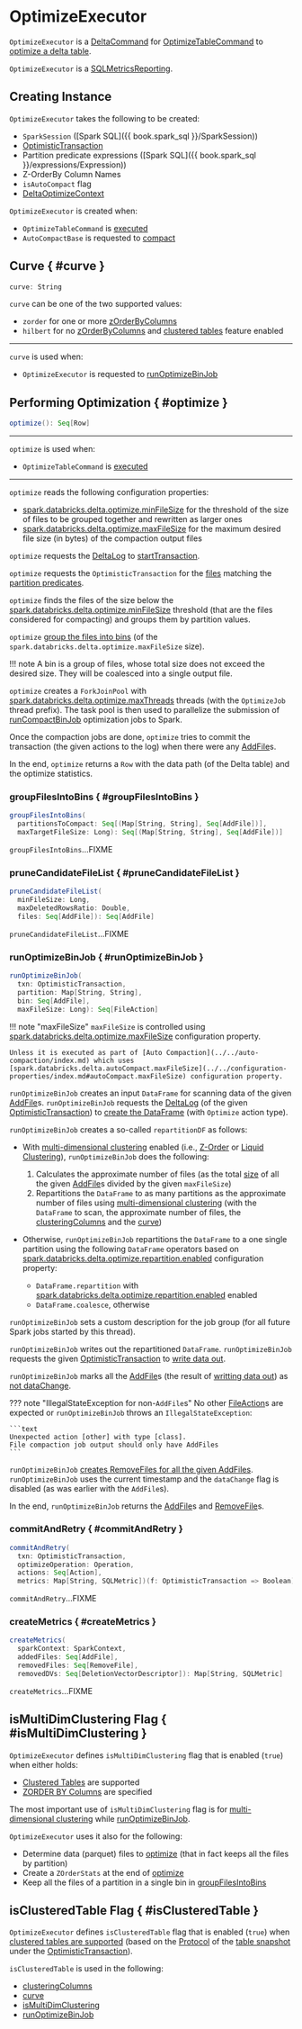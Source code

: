 # OptimizeExecutor

`OptimizeExecutor` is a [DeltaCommand](../DeltaCommand.md) for [OptimizeTableCommand](OptimizeTableCommand.md) to [optimize a delta table](#optimize).

`OptimizeExecutor` is a [SQLMetricsReporting](../../SQLMetricsReporting.md).

## Creating Instance

`OptimizeExecutor` takes the following to be created:

* <span id="sparkSession"> `SparkSession` ([Spark SQL]({{ book.spark_sql }}/SparkSession))
* <span id="txn"> [OptimisticTransaction](../../OptimisticTransaction.md)
* <span id="partitionPredicate"> Partition predicate expressions ([Spark SQL]({{ book.spark_sql }}/expressions/Expression))
* <span id="zOrderByColumns"> Z-OrderBy Column Names
* <span id="isAutoCompact"> `isAutoCompact` flag
* <span id="optimizeContext"> [DeltaOptimizeContext](DeltaOptimizeContext.md)

`OptimizeExecutor` is created when:

* `OptimizeTableCommand` is [executed](OptimizeTableCommand.md#run)
* `AutoCompactBase` is requested to [compact](../../auto-compaction/AutoCompactBase.md#compact)

## <span id="hilbert"><span id="zorder"> Curve { #curve }

```scala
curve: String
```

`curve` can be one of the two supported values:

* `zorder` for one or more [zOrderByColumns](#zOrderByColumns)
* `hilbert` for no [zOrderByColumns](#zOrderByColumns) and [clustered tables](#isClusteredTable) feature enabled

---

`curve` is used when:

* `OptimizeExecutor` is requested to [runOptimizeBinJob](#runOptimizeBinJob)

## Performing Optimization { #optimize }

```scala
optimize(): Seq[Row]
```

---

`optimize` is used when:

* `OptimizeTableCommand` is [executed](OptimizeTableCommand.md#run)

---

`optimize` reads the following configuration properties:

* [spark.databricks.delta.optimize.minFileSize](../../configuration-properties/DeltaSQLConf.md#spark.databricks.delta.optimize.minFileSize) for the threshold of the size of files to be grouped together and rewritten as larger ones
* [spark.databricks.delta.optimize.maxFileSize](../../configuration-properties/DeltaSQLConf.md#spark.databricks.delta.optimize.maxFileSize) for the maximum desired file size (in bytes) of the compaction output files

`optimize` requests the [DeltaLog](#deltaLog) to [startTransaction](../../DeltaLog.md#startTransaction).

`optimize` requests the `OptimisticTransaction` for the [files](../../OptimisticTransactionImpl.md#filterFiles) matching the [partition predicates](#partitionPredicate).

`optimize` finds the files of the size below the [spark.databricks.delta.optimize.minFileSize](../../configuration-properties/DeltaSQLConf.md#spark.databricks.delta.optimize.minFileSize) threshold (that are the files considered for compacting) and groups them by partition values.

`optimize` [group the files into bins](#groupFilesIntoBins) (of the `spark.databricks.delta.optimize.maxFileSize` size).

!!! note
    A bin is a group of files, whose total size does not exceed the desired size. They will be coalesced into a single output file.

`optimize` creates a `ForkJoinPool` with [spark.databricks.delta.optimize.maxThreads](../../configuration-properties/DeltaSQLConf.md#spark.databricks.delta.optimize.maxThreads) threads (with the `OptimizeJob` thread prefix). The task pool is then used to parallelize the submission of [runCompactBinJob](#runCompactBinJob) optimization jobs to Spark.

Once the compaction jobs are done, `optimize` tries to commit the transaction (the given actions to the log) when there were any [AddFile](../../AddFile.md)s.

In the end, `optimize` returns a `Row` with the data path (of the Delta table) and the optimize statistics.

### groupFilesIntoBins { #groupFilesIntoBins }

```scala
groupFilesIntoBins(
  partitionsToCompact: Seq[(Map[String, String], Seq[AddFile])],
  maxTargetFileSize: Long): Seq[(Map[String, String], Seq[AddFile])]
```

`groupFilesIntoBins`...FIXME

### pruneCandidateFileList { #pruneCandidateFileList }

```scala
pruneCandidateFileList(
  minFileSize: Long,
  maxDeletedRowsRatio: Double,
  files: Seq[AddFile]): Seq[AddFile]
```

`pruneCandidateFileList`...FIXME

### runOptimizeBinJob { #runOptimizeBinJob }

```scala
runOptimizeBinJob(
  txn: OptimisticTransaction,
  partition: Map[String, String],
  bin: Seq[AddFile],
  maxFileSize: Long): Seq[FileAction]
```

!!! note "maxFileSize"
    `maxFileSize` is controlled using [spark.databricks.delta.optimize.maxFileSize](../../configuration-properties/index.md#spark.databricks.delta.optimize.maxFileSize) configuration property.

    Unless it is executed as part of [Auto Compaction](../../auto-compaction/index.md) which uses [spark.databricks.delta.autoCompact.maxFileSize](../../configuration-properties/index.md#autoCompact.maxFileSize) configuration property.

`runOptimizeBinJob` creates an input `DataFrame` for scanning data of the given [AddFile](../../AddFile.md)s. `runOptimizeBinJob` requests the [DeltaLog](../../OptimisticTransaction.md#deltaLog) (of the given [OptimisticTransaction](../../OptimisticTransaction.md)) to [create the DataFrame](../../DeltaLog.md#createDataFrame) (with `Optimize` action type).

`runOptimizeBinJob` creates a so-called `repartitionDF` as follows:

* With [multi-dimensional clustering](#isMultiDimClustering) enabled (i.e., [Z-Order](index.md#z-ordering) or [Liquid Clustering](../../liquid-clustering/index.md)), `runOptimizeBinJob` does the following:

    1. Calculates the approximate number of files (as the total [size](../../AddFile.md#size) of all the given [AddFile](../../AddFile.md)s divided by the given `maxFileSize`)
    1. Repartitions the `DataFrame` to as many partitions as the approximate number of files using [multi-dimensional clustering](MultiDimClustering.md#cluster) (with the `DataFrame` to scan, the approximate number of files, the [clusteringColumns](#clusteringColumns) and the [curve](#curve))

* Otherwise, `runOptimizeBinJob` repartitions the `DataFrame` to a one single partition using the following `DataFrame` operators based on [spark.databricks.delta.optimize.repartition.enabled](../../configuration-properties/index.md#spark.databricks.delta.optimize.repartition.enabled) configuration property:

    * `DataFrame.repartition` with [spark.databricks.delta.optimize.repartition.enabled](../../configuration-properties/index.md#spark.databricks.delta.optimize.repartition.enabled) enabled
    * `DataFrame.coalesce`, otherwise

`runOptimizeBinJob` sets a custom description for the job group (for all future Spark jobs started by this thread).

`runOptimizeBinJob` writes out the repartitioned `DataFrame`. `runOptimizeBinJob` requests the given [OptimisticTransaction](../../OptimisticTransaction.md) to [write data out](../../TransactionalWrite.md#writeFiles).

`runOptimizeBinJob` marks all the [AddFile](../../AddFile.md)s (the result of [writting data out](../../TransactionalWrite.md#writeFiles)) as [not dataChange](../../AddFile.md#dataChange).

??? note "IllegalStateException for non-`AddFile`s"
    No other [FileAction](../../FileAction.md)s are expected or `runOptimizeBinJob` throws an `IllegalStateException`:

    ```text
    Unexpected action [other] with type [class].
    File compaction job output should only have AddFiles
    ```

`runOptimizeBinJob` [creates RemoveFiles for all the given AddFiles](../../AddFile.md#removeWithTimestamp). `runOptimizeBinJob` uses the current timestamp and the `dataChange` flag is disabled (as was earlier with the `AddFile`s).

In the end, `runOptimizeBinJob` returns the [AddFile](../../AddFile.md)s and [RemoveFile](../../RemoveFile.md)s.

### commitAndRetry { #commitAndRetry }

```scala
commitAndRetry(
  txn: OptimisticTransaction,
  optimizeOperation: Operation,
  actions: Seq[Action],
  metrics: Map[String, SQLMetric])(f: OptimisticTransaction => Boolean): Unit
```

`commitAndRetry`...FIXME

### createMetrics { #createMetrics }

```scala
createMetrics(
  sparkContext: SparkContext,
  addedFiles: Seq[AddFile],
  removedFiles: Seq[RemoveFile],
  removedDVs: Seq[DeletionVectorDescriptor]): Map[String, SQLMetric]
```

`createMetrics`...FIXME

## isMultiDimClustering Flag { #isMultiDimClustering }

`OptimizeExecutor` defines `isMultiDimClustering` flag that is enabled (`true`) when either holds:

* [Clustered Tables](#isClusteredTable) are supported
* [ZORDER BY Columns](#zOrderByColumns) are specified

The most important use of `isMultiDimClustering` flag is for [multi-dimensional clustering](MultiDimClustering.md#cluster) while [runOptimizeBinJob](#runOptimizeBinJob).

`OptimizeExecutor` uses it also for the following:

* Determine data (parquet) files to [optimize](#optimize) (that in fact keeps all the files by partition)
* Create a `ZOrderStats` at the end of [optimize](#optimize)
* Keep all the files of a partition in a single bin in [groupFilesIntoBins](#groupFilesIntoBins)

## isClusteredTable Flag { #isClusteredTable }

`OptimizeExecutor` defines `isClusteredTable` flag that is enabled (`true`) when [clustered tables are supported](../../liquid-clustering/ClusteredTableUtilsBase.md#isSupported) (based on the [Protocol](../../Snapshot.md#protocol) of the [table snapshot](../../OptimisticTransaction.md#snapshot) under the [OptimisticTransaction](#txn)).

`isClusteredTable` is used in the following:

* [clusteringColumns](#clusteringColumns)
* [curve](#curve)
* [isMultiDimClustering](#isMultiDimClustering)
* [runOptimizeBinJob](#runOptimizeBinJob)
